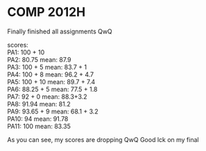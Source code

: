 # COMP 2012H
Finally finished all assignments QwQ

scores:  
PA1: 100 + 10  
PA2: 80.75  mean: 87.9  
PA3: 100 + 5 mean: 83.7 + 1  
PA4: 100 + 8 mean: 96.2 + 4.7  
PA5: 100 + 10 mean: 89.7 + 7.4  
PA6: 88.25 + 5 mean: 77.5 + 1.8  
PA7: 92 + 0 mean: 88.3+3.2  
PA8: 91.94 mean: 81.2  
PA9: 93.65 + 9 mean: 68.1 + 3.2  
PA10: 94 mean: 91.78  
PA11: 100 mean: 83.35  

As you can see, my scores are dropping QwQ 
Good lck on my final
